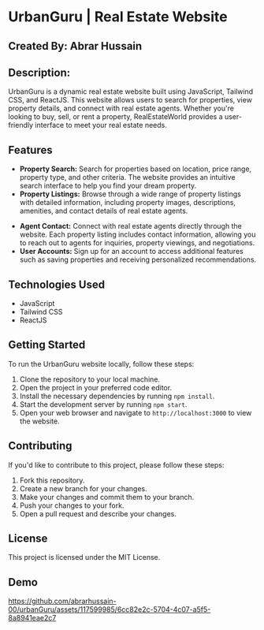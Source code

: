 # UrbanGuru | Real Estate Website

## Created By: Abrar Hussain

## Description:
UrbanGuru is a dynamic real estate website built using JavaScript, Tailwind CSS, and ReactJS. This website allows users to search for properties, view property details, and connect with real estate agents. Whether you're looking to buy, sell, or rent a property, RealEstateWorld provides a user-friendly interface to meet your real estate needs.

## Features

- **Property Search:** Search for properties based on location, price range, property type, and other criteria. The website provides an intuitive search interface to help you find your dream property.
- **Property Listings:** Browse through a wide range of property listings with detailed information, including property images, descriptions, amenities, and contact details of real estate agents.
<!-- - **Saved Properties:** Create an account and save your favorite properties for future reference. You can also compare multiple properties side by side to make informed decisions. -->
- **Agent Contact:** Connect with real estate agents directly through the website. Each property listing includes contact information, allowing you to reach out to agents for inquiries, property viewings, and negotiations.
- **User Accounts:** Sign up for an account to access additional features such as saving properties and receiving personalized recommendations.

## Technologies Used

- JavaScript
- Tailwind CSS
- ReactJS

## Getting Started

To run the UrbanGuru website locally, follow these steps:

1. Clone the repository to your local machine.
2. Open the project in your preferred code editor.
3. Install the necessary dependencies by running `npm install`.
4. Start the development server by running `npm start`.
5. Open your web browser and navigate to `http://localhost:3000` to view the website.

## Contributing

If you'd like to contribute to this project, please follow these steps:

1. Fork this repository.
2. Create a new branch for your changes.
3. Make your changes and commit them to your branch.
4. Push your changes to your fork.
5. Open a pull request and describe your changes.

## License

This project is licensed under the MIT License.

## Demo
https://github.com/abrarhussain-00/urbanGuru/assets/117599985/6cc82e2c-5704-4c07-a5f5-8a8941eae2c7


